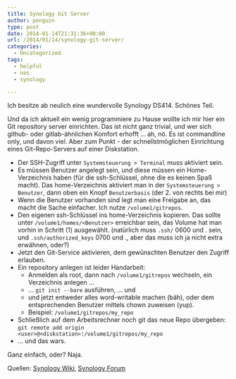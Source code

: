 ```yaml
---
title: Synology Git Server
author: penguin
type: post
date: 2014-01-14T21:31:36+00:00
url: /2014/01/14/synology-git-server/
categories:
  - Uncategorized
tags:
  - helpful
  - nas
  - synology

---
```

Ich besitze ab neulich eine wundervolle Synology DS414. Schönes Teil.

Und da ich aktuell ein wenig programmiere zu Hause wollte ich mir hier ein Git repository server einrichten. Das ist nicht ganz trivial, und wer sich github- oder gitlab-ähnlichen Komfort erhofft ... ah, nö. Es ist commandline only, und davon viel. Aber zum Punkt - der schnellstmöglichen Einrichtung eines Git-Repo-Servers auf einer Diskstation.

  * Der SSH-Zugriff unter `Systemsteuerung > Terminal` muss aktiviert sein.
  * Es müssen Benutzer angelegt sein, und diese müssen ein Home-Verzeichnis haben (für die ssh-Schlüssel, ohne die es keinen Spaß macht). Das home-Verzeichnis aktiviert man in der `Systemsteuerung > Benutzer`, dann oben ein Knopf `Benutzerbasis` (der 2. von rechts bei mir)
  * Wenn die Benutzer vorhanden sind legt man eine Freigabe an, das macht die Sache einfacher. Ich nutze `/volume1/gitrepos`.
  * Den eigenen ssh-Schlüssel ins home-Verzeichnis kopieren. Das sollte unter `/volume1/homes/<Benutzer>` erreichbar sein, das Volume hat man vorhin in Schritt (1) ausgewählt. (natürlich muss `.ssh/` 0600 und <nutzer>.<Gruppe> sein, und `.ssh/authorized_keys` 0700 und <nutzer>.<gruppe>, aber das muss ich ja nicht extra erwähnen, oder?)
  * Jetzt den Git-Service aktivieren, dem gewünschten Benutzer den Zugriff erlauben.
  * Ein repository anlegen ist leider Handarbeit: 
      * Anmelden als root, dann nach `/volume1/gitrepos` wechseln, ein Verzeichnis anlegen ...
      * ... `git init --bare` ausführen, ... und
      * und jetzt entweder alles word-writable machen (bäh), oder dem entsprechenden Benutzer mittels chown zuweisen (yup).
      * Beispiel: `/volume1/gitrepos/my_repo`
  * Schließlich auf dem Arbeitsrechner noch git das neue Repo übergeben:  
    `git remote add origin <user>@<diskstation>:/volume1/gitrepos/my_repo`
  * ... und das wars.

Ganz einfach, oder? Naja.

Quellen: [Synology Wiki][1], [Synology Forum][2]

 [1]: http://is.gd/NyNZSK
 [2]: http://is.gd/jKhpg7